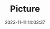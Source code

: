 ---
weight: 1
images:
- /images/edited/110.jpeg
title: Picture
date: 2023-11-11 14:03:37
tags:
- luminar
- work
---